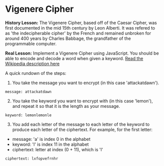 # Vigenere Cipher

**History Lesson:** The Vigenere Cipher, based off of the Caesar Cipher, was first documented in the  mid 15th century by Leon Alberti. It was refered to as 'the indecipherable cipher' by the French and remained unbroken for around 400 years by Charles Babbage, the grandfather of the programmable computer.

**Real Lesson:** Implement a Vigenere Cipher using JavaScript. You should be able to encode and decode a word when given a keyword. [Read the Wikipedia description here](http://en.wikipedia.org/wiki/Vigen%C3%A8re_cipher#Description
)

A quick rundown of the steps:

1. You take the message you want to encrypt (in this case 'attackatdawn').

```
message: attackatdawn
```

2. You take the keyword you want to encrypt with (in this case 'lemon'), and repeat it so that it is the length as your message.

```
keyword: lemonlemonle
```

3. You add each letter of the message to each letter of the keyword to produce each letter of the ciphertext. For example, for the first letter:

* message: 'a' is index 0 in the alphabet
* keyword: 'l' is index 11 in the alphabet
* ciphertext: letter at index (0 + 11), which is 'l'

```
ciphertext: lxfopvefrnhr
```